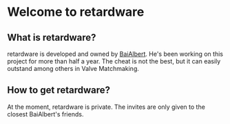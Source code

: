 # Welcome to retardware

## What is retardware?

retardware is developed and owned by [BaiAlbert](https://youtube.com/c/baialbert).
He's been working on this project for more than half a year.
The cheat is not the best, but it can easily outstand among others in Valve Matchmaking.

## How to get retardware?
At the moment, retardware is private.
The invites are only given to the closest BaiAlbert's friends.
